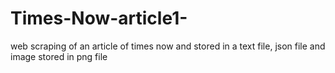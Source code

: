 # Times-Now-article1-
web scraping of an article of times now and stored in a text file, json file and image stored in png file
